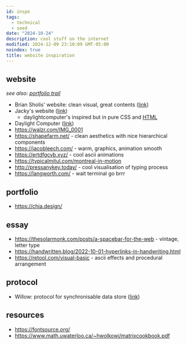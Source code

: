 ```yaml
---
id: inspo
tags:
  - technical
  - seed
date: "2024-10-24"
description: cool stuff on the internet
modified: 2024-12-09 23:10:09 GMT-05:00
noindex: true
title: website inspiration
---
```


## website

_see also: [portfolio trail](https://curius.app/aaron-pham/portfolio)_

- Brian Sholis' website: clean visual, great contents ([link](https://www.sholis.com/))
- Jacky's website ([link](https://jzhao.xyz/))
  - daylightcomputer's inspired but in pure CSS and [HTML](https://github.com/jackyzha0/sunlit)
- Daylight Computer ([link](https://daylightcomputer.com/))
- https://walzr.com/IMG_0001
- https://shapefarm.net/ - clean aesthetics with nice hierarchical components
- https://jacobleech.com/ - warm, graphics, animation smooth
- https://ertdfgcvb.xyz/ - cool ascii animations
- https://typicalmitul.com/montreal-in-motion
- http://pressanykey.today/ - cool visualisation of typing process
- https://langworth.com/ - wait terminal go brrr

## portfolio

- https://chia.design/

## essay

- https://thesolarmonk.com/posts/a-spacebar-for-the-web - vintage, letter type
- https://handwritten.blog/2022-10-01-hyperlinks-in-handwriting.html
- https://retool.com/visual-basic - ascii effects and procedural arrangement

## protocol

- Willow: protocol for synchronisable data store ([link](https://willowprotocol.org/specs/index.html#specifications))

## resources

- https://fontsource.org/
- https://www.math.uwaterloo.ca/~hwolkowi/matrixcookbook.pdf
